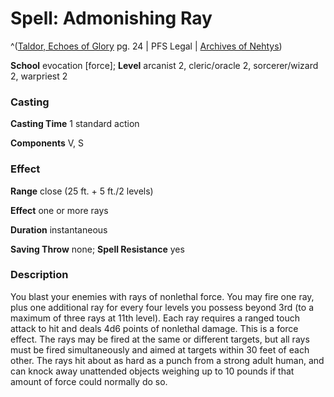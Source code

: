 # Spell: Admonishing Ray

^([Taldor, Echoes of Glory][ss-admonishing-ray] pg. 24 | PFS Legal | [Archives of Nehtys][sn-admonishing-ray])

**School** evocation [force]; **Level** arcanist 2, cleric/oracle 2, sorcerer/wizard 2, warpriest 2

### Casting

**Casting Time** 1 standard action  

**Components** V, S

### Effect

**Range** close (25 ft. + 5 ft./2 levels)  

**Effect** one or more rays  

**Duration** instantaneous  

**Saving Throw** none; **Spell Resistance** yes

### Description

You blast your enemies with rays of nonlethal force. You may fire one ray, plus one additional ray for every four levels you possess beyond 3rd (to a maximum of three rays at 11th level). Each ray requires a ranged touch attack to hit and deals 4d6 points of nonlethal damage. This is a force effect. The rays may be fired at the same or different targets, but all rays must be fired simultaneously and aimed at targets within 30 feet of each other. The rays hit about as hard as a punch from a strong adult human, and can knock away unattended objects weighing up to 10 pounds if that amount of force could normally do so.

[ss-admonishing-ray]: http://paizo.com/store/downloads/p
[sn-admonishing-ray]: http://www.archivesofnethys.com/SpellDisplay.aspx?ItemName=Admonishing%20Ray